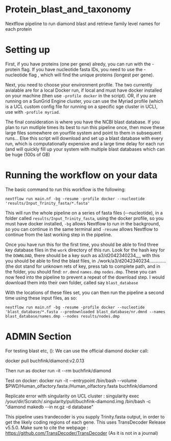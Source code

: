 # Protein_blast_and_taxonomy
Nextflow pipeline to run diamond blast and retrieve family level names for each protein

# Setting up

First, if you have proteins (one per gene) alredy, you can run with the -protein flag. If you have nucleotide fasta IDs, you need to use the -nucleotide flag , which will find the unique proteins (longest per gene).

Next, you need to choose your environment profile. The two currently avialable are for a local Docker run, if local and must have docker installed on your machine (then use `-profile docker` in the script). OR, if you are running on a SunGrid Engine cluster, you can use the Myriad profile (which is a UCL custom config file for running on a specific sge cluster in UCL), use with `-profile myriad`.

The final consideration is where you have the NCBI blast database. If you plan to run mutliple times its best to run this pipeline once, then move these large files somewhere on yourfile system and point to them in subsequent runs... Else this script will download and set up a blast database with every run, which is computationally expensive and a large time delay for each run (and will quickly fill up your system with multiple blast databases which can be huge (100s of GB)

# Running the workflow on your data

The basic command to run this workflow is the following:
```
nextflow run main.nf -bg -resume -profile docker --nucleotide 'results/Input_Trinity_fasta/*.fasta'
```

This will run the whole pipeline on a series of fasta files (--nucleotide), in a folder called `results/Input_Trinity_fasta`, using the docker profile, so you must have docker installed, `-bg` allows Nextflow to run in the background, so you can continue in the same terminal and `-resume` allows Nextflow to continue from the last working step in the pipeline. 

Once you have run this for the first time, you should be able to find three key database files in the `work` directory of this run. Look for the hash key for the `DOWNLOAD`, there should be a key such as a3/d2042340234,,,, with this you should be able to find the blast files, in ./work/a3/d2042340234.............  (the dot stand for unknown rets of key, press tab to complete path, and in the folder, you should find: `nr.dmnd` `names.dmp` `nodes.dmp`. These you can now feed into the pipeline to prevent a repeat of the download step. I would download them into their own folder, called say `blast_database`

With the locations of these files set, you can then run the pipeline a second time using these input files, as so:

```
nextflow run main.nf -bg -resume -profile docker --nucleotide 'blast_database/*.fasta --predownloaded blast_database/nr.dmnd --names blast_database/names.dmp --nodes results/nodes.dmp
```




# ADMIN Section
For testing blast etc, ():
We can use the official diamond docker call:

docker pull buchfink/diamond:v2.0.13

Then run as docker run -it --rm buchfink/diamond 

Test on docker:
docker run -it --entrypoint /bin/bash --volume $PWD/Human_olfactory.fasta:/Human_olfactory.fasta buchfink/diamond 

Replicate error with singularity on UCL cluster :
singularity exec /your/dir/Scratch/.singularity/pull/buchfink-diamond.img /bin/bash -c "diamond makedb --in nr.gz -d database"


This pipeline uses trandecoder is you supply Trinity.fasta output, in order to get the likely coding regions of each gene. This uses TransDecoder Release v5.5.0. Make sure to cite the webpage : https://github.com/TransDecoder/TransDecoder (As it is not in a journal)
